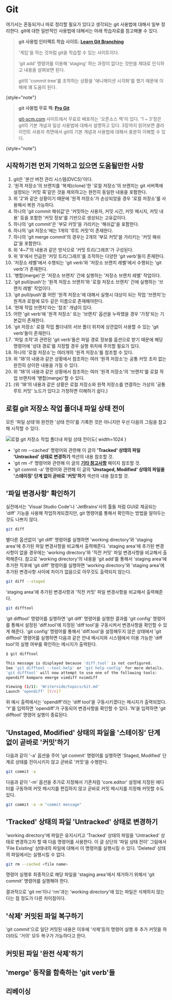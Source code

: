 # Git

여기서는 혼동되거나 따로 정리할 필요가 있다고 생각되는 git 사용법에 대해서 일부 정리한다.
git에 대한 일반적인 사용법에 대해서는 아래 학습자료를 참고해볼 수 있다.

> **git 사용법 인터랙트 학습 사이트: [Learn Git Branching](https://learngitbranching.js.org)**
>
> '게임'을 하는 것처럼 git을 학습할 수 있는 사이트이다.
> 
> 'git add' 명령어를 이용해 'staging' 하는 과정이 없다는 것만을 제대로 인식하고 내용을 살펴보면 된다.
> 
> git의 'commit tree'를 조작하는 상황을 '애니메이션 시각화'를 했기 때문에 이해에 꽤 도움이 된다.
>
{style="note"}

> **git 사용법 무료 책: [Pro Git](https://git-scm.com/book/en/v2)**
>
> [git-scm.com](https://git-scm.com) 사이트에서 무료로 배포하는 '오픈소스 책'이 있다. '1 ~ 3'장은 git의 기본 개념과 일상 사용법에 대해서 설명하고 있다.
> 3장까지 읽어보면 클라이언트 사용자 측면에서 git의 기본 개념과 사용법에 대해서 충분히 이해할 수 있다.
>
{style="note"}

## 시작하기전 먼저 기억하고 있으면 도움될만한 사항

1. git은 '분산 버전 관리 시스템(DVCS)'이다.
2. '원격 저장소'의 브랜치를 '복제(clone)'한 '로컬 저장소'의 브랜치는 git 서버쪽에 설정되는 '커밋 훅'같은 것을 제외하고는 완전히 동일한 내용을 포함한다.
3. 위 '2'와 같은 상황이기 때문에 '원격 저장소'가 손상되었을 경우 '로컬 저장소'를 사용해서 복원 가능하다.
4. 하나의 'git commit 해쉬값'은 '커밋하는 사용자, 커밋 시간, 커밋 메시지, 커밋 내용' 등을 포함한 '커밋 정보'를 기반으로 생성되는 고유값이다.
5. 하나의 'git commit'은 '부모 커밋'을 가리키는 '해쉬값'을 포함한다.
6. 하나의 'git 저장소'에는 1개의 '루트 커밋'이 존재한다.
7. 하나의 'git merge commit'의 경우는 2개의 '부모 커밋'을 가리키는 '커밋 해쉬값'을 포함한다.
8. 위 '4~7'의 내용과 같은 방식으로 '커밋 트리/그래프'가 구성된다.
9. 위 '8'에서 언급한 '커밋 트리/그래프'를 조작하는 다양한 'git verb'들이 존재한다.
10. '저장소 레벨'에서 수행되는 'git verb'와 '저장소 브랜치 레벨'에서 수행되는 'git verb'가 존재한다.
11. '병합(merge)'은 '저장소 브랜치' 간에 실행하는 '저장소 브랜치 레벨' 작업이다.
12. 'git pull/push'는 '원격 저장소 브랜치'와 '로컬 저장소 브랜치' 간에 실행하는 '브랜치 레벨' 작업이다.
13. 'git pull/push'를 어떤 '원격 저장소'에 대해서 실행시 대상이 되는 작업 '브랜치'는 원격과 로컬에 모두 같은 이름으로 존재해야한다.
14. '현재 작업 브랜치'라는 '참조' 개념이 있다.
15. 어떤 'git verb'에 '원격 저장소' 또는 '브랜치' 옵션을 누락했을 경우 '가정'되는 기본값이 존재한다.
16. 'git 저장소' 로컬 작업 폴더내의 서브 폴더 위치에 상관없이 사용할 수 있는 'git verb'들이 존재한다.
17. '파일 조작'과 관련된 'git verb'들은 파일 경로 정보를 옵션으로 받기 때문에 해당 명령어에 '상대 경로'를 지정할 경우 실행 위치에 주의할 필요가 있다.
18. 하나의 '로컬 저장소'는 여러개의 '원격 저장소'를 참조할 수 있다.
19. 위 '18'의 내용과 같은 상황에서 참조하는 여러 '원격 저장소'는 공통 커밋 조차 없는 완전히 상이한 내용을 가질 수 있다.
20. 위 '18'의 내용과 같은 상황에서 참조하는 여러 '원격 저장소'의 '브랜치'를 로컬 작업 브랜치에 '병합(merge)'할 수 있다.
21. (위 '18'의 내용과 같은 상황은 로컬 저장소와 원젹 저장소를 연결하는 가상의 '공통 루트 커밋' 노드가 있다고 가정하면 이해하기 쉽다.)

## 로컬 git 저장소 작업 폴더내 파일 상태 전이

모든 '파일 상태'와 완전한 '상태 전이'를 기록한 것은 아니지만 우선 다음의 그림을 참고해 시작할 수 있다.

![로컬 git 저장소 작업 폴더내 파일 상태 전이도](git_file_state_diagram.png){ width=1024 }

- 'git rm --cached' 명령어와 관련해 이 글의 **'Tracked' 상태의 파일 'Untracked' 상태로 변경하기** 섹션의 내용 참조할 것.
- 'git rm -f' 명령어와 관련해 이 글의 **[기타 참고사항](git-etc.md)** 페이지 참조할 것.
- 'git commit -a' 명령어와 관련해 이 글의 **'Unstaged, Modified' 상태의 파일을 '스테이징' 단계 없이 곧바로 '커밋'하기** 섹션의 내용 참조할 것.

## '파일 변경사항' 확인하기

실전에서는 'Visual Studio Code'나 'JetBrains'사의 툴들 처럼 GUI로 제공되는 'diff' 기능을 사용해 작업하게되겠지만,
git 명령어를 통해서 확인하는 방법을 알아두는 것도 나쁘지 않다.

```bash
git diff
```
별다른 옵션없이 'git diff' 명령어를 실행하면 'working directory'와 'staging area'에 추가된 파일 변경사항을 비교해서 출력해준다.
'staging area'에 추가된 변경사항이 없을 경우에는 'working directory'와 '직전 커밋' 파일 변경사항을 비교해서 출력해준다.
참고로 'working directory'의 내용을 'git add'를 통해서 'staging area'에 추가한 직후에 'git diff' 명령어를 실행하면
'working directory'와 'staging area'에 추가된 변경사항 사이에 차이가 없음으로 아무것도 출력되지 않는다.

```bash
git diff --staged
```
'staging area'에 추가된 변경사항과 '직전 커밋' 파일 변경사항을 비교해서 출력해준다.

```bash
git difftool
```
'git difftool' 명령어를 실행하면 'git diff' 명령어를 실행한 결과를 'git config' 명령어를 통해서 설정된 'diff.tool'에 지정된 'diff tool'을
구동시켜서 변경사항을 확인할 수 있게 해준다. 'git config' 명령어를 통해서 'diff.tool'을 설정해두지 않은 상태에서 'git difftool' 명령어를 실행하면
다음과 같은 안내 메시지와 시스템에서 이용 가능한 'diff tool'의 실행 여부를 확인하는 메시지가 출력된다.

```bash
$ git difftool

This message is displayed because 'diff.tool' is not configured.
See 'git difftool --tool-help' or 'git help config' for more details.
'git difftool' will now attempt to use one of the following tools:
opendiff kompare emerge vimdiff nvimdiff

Viewing (1/1): 'Writerside/topics/Git.md'
Launch 'opendiff' [Y/n]? 
```

위 예시 출력에서는 'opendiff'라는 'diff tool'을 구동시키겠다는 메시지가 출력되었다.
'Y'를 입력하면 'opendiff'가 구동되어 변경사항을 확인할 수 있다. 'N'을 입력하면 'git difftool' 명령어 실행이 종료된다.

## 'Unstaged, Modified' 상태의 파일을 '스테이징' 단계 없이 곧바로 '커밋'하기

다음과 같이 '-a' 옵션을 주어 'git commit' 명령어를 실행하면 'Staged, Modified' 단계로 상태를 전이시키지 않고 곧바로 '커밋'을 수행한다.
```bash
git commit -a
```

다음과 같이 '-m' 옵션을 추가로 지정해서 기존처럼 'core.editor' 설정에 지정된 에디터를 구동하여 커밋 메시지를 편집하지 않고 곧바로 커밋 메시지를
지정해 커밋할 수도 있다.

```bash
git commit -a -m "commit message"
```

## 'Tracked' 상태의 파일 'Untracked' 상태로 변경하기

'working directory'에 파일은 유지시키고 'Tracked' 상태의 파일을 'Untracked' 상태로 변경하고자 할 때 다음 명령어를 사용한다.
이 글 상단의 '파일 상태 전이' 그림에서 'File Existing' 상태내의 파일에 대해서 이 명령어를 실행시킬 수 있다.
'Deleted' 상태의 파일에서는 실행시킬 수 없다.

```bash
git rm --cached <file name>
```

명령어 실행후 최종적으로 해당 파일을 'staging area'에서 제거하기 위해서 'git commit' 명령어를 실행해야 한다.

결과적으로 'git rm'이나 'rm'과는 'working directory'에 있는 파일은 삭제하지 않는다는 점 정도가 다른 차이점이다.

## '삭제' 커밋된 파일 복구하기

'git commit'으로 일단 커밋된 내용은 이후에 '삭제'등의 명령어 실행 후 추가 커밋을 하더라도 '거의' 모두 복구가 가능하다고 한다.

## 커밋된 파일 '완전 삭제'하기

## 'merge' 동작을 함축하는 'git verb'들

## 리베이싱
